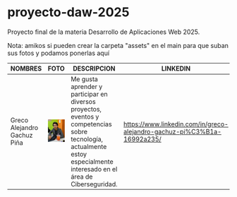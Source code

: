 # proyecto-daw-2025
Proyecto final de la materia Desarrollo de Aplicaciones Web 2025.

Nota: amikos si pueden crear la carpeta "assets" en el main para que suban sus fotos y podamos ponerlas aquí

|                 NOMBRES                |                     FOTO                   |              DESCRIPCION                   |       LINKEDIN                   |
|----------------------------------------|--------------------------------------------|--------------------------------------------|----------------------------------|
|  Greco Alejandro Gachuz Piña   |  ![Foto Greco](https://github.com/Greco140/proyecto-daw-2025/blob/main/Assets/foto-greco.jpeg) | Me gusta aprender y participar en diversos proyectos, eventos y competencias sobre tecnología, actualmente estoy especialmente interesado en el área de Ciberseguridad. | https://www.linkedin.com/in/greco-alejandro-gachuz-pi%C3%B1a-16992a235/ |

